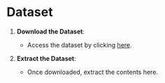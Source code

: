 # Dataset

1. **Download the Dataset**:
   - Access the dataset by clicking [here](https://drive.google.com/drive/folders/1Lm0repzD_1NVcECsrwF8Q3bP2XEp2a0y).

2. **Extract the Dataset**:
   - Once downloaded, extract the contents here.